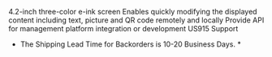 4.2-inch three-color e-ink screen
Enables quickly modifying the displayed content including text, picture and QR code remotely and locally
Provide API for management platform integration or development
US915 Support 
* The Shipping Lead Time for Backorders is 10-20 Business Days. *

